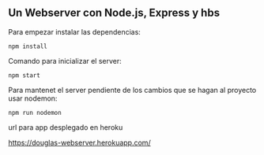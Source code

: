 ## Un Webserver con Node.js, Express y hbs

Para empezar instalar las dependencias:


```
npm install
```

Comando para inicializar el server:

```
npm start
```

Para mantenet el server pendiente de los cambios que se hagan al proyecto usar nodemon:

```
npm run nodemon
```

url para app desplegado en heroku

https://douglas-webserver.herokuapp.com/